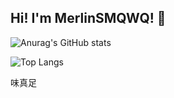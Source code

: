 ## Hi! I'm MerlinSMQWQ! 👋
![Anurag's GitHub stats](https://github-readme-stats.vercel.app/api?username=MerlinSMQWQ&show_icons=true&theme=algolia&random=119)

![Top Langs](https://github-readme-stats.vercel.app/api/top-langs/?username=MerlinSMQWQ&show_icons=true&theme=algolia&random=119)
<!--
**MerlinSMQWQ/MerlinSMQWQ** is a ✨ _special_ ✨ repository because its `README.md` (this file) appears on your GitHub profile.

Here are some ideas to get you started:

- 🔭 I’m currently working on ...
- 🌱 I’m currently learning ...
- 👯 I’m looking to collaborate on ...
- 🤔 I’m looking for help with ...
- 💬 Ask me about ...
- 📫 How to reach me: ...
- 😄 Pronouns: ...
- ⚡ Fun fact: ...
-->

味真足